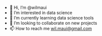 - 👋 Hi, I’m @wilmaui
- 👀 I’m interested in data science
- 🌱 I’m currently learning data science tools
- 💞️ I’m looking to collaborate on new projects
- 📫 How to reach me wil.maui@gmail.com

<!---
wilmaui/wilmaui is a ✨ special ✨ repository because its `README.md` (this file) appears on your GitHub profile.
You can click the Preview link to take a look at your changes.
--->
